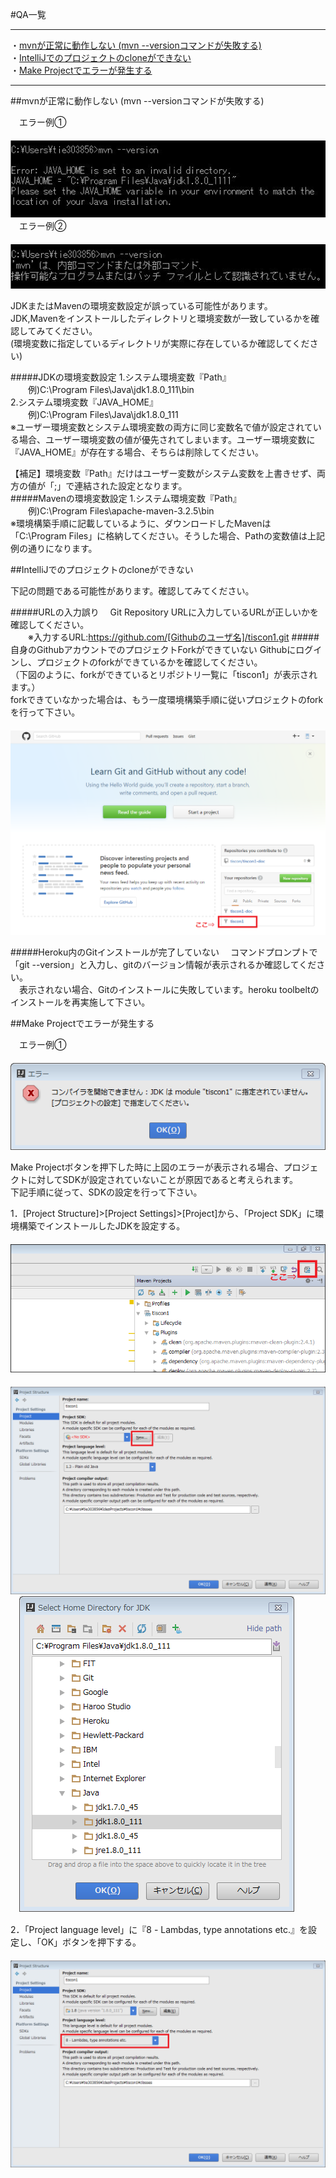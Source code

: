 #QA一覧
***
・[mvnが正常に動作しない (mvn --versionコマンドが失敗する)](#path_setting)  
・[IntelliJでのプロジェクトのcloneができない](#project_clone)  
・[Make Projectでエラーが発生する](#sdk_setting)  

***
  
  
<a name ="path_setting">
##mvnが正常に動作しない (mvn --versionコマンドが失敗する)

　エラー例①  
　<img src="image/qa_javahome.png">  
　エラー例②  
　<img src="image/qa_mvnpath.png">  

JDKまたはMavenの環境変数設定が誤っている可能性があります。  
JDK,Mavenをインストールしたディレクトリと環境変数が一致しているかを確認してみてください。  
(環境変数に指定しているディレクトリが実際に存在しているか確認してください)

#####JDKの環境変数設定
1.システム環境変数『Path』  
　　例)C:\Program Files\Java\jdk1.8.0_111\bin  
2.システム環境変数『JAVA_HOME』  
　　例)C:\Program Files\Java\jdk1.8.0_111  
※ユーザー環境変数とシステム環境変数の両方に同じ変数名で値が設定されている場合、ユーザー環境変数の値が優先されてしまいます。ユーザー環境変数に『JAVA_HOME』が存在する場合、そちらは削除してください。  
  
【補足】環境変数『Path』だけはユーザー変数がシステム変数を上書きせず、両方の値が「;」で連結された設定となります。  
#####Mavenの環境変数設定
1.システム環境変数『Path』  
　　例)C:\Program Files\apache-maven-3.2.5\bin  
※環境構築手順に記載しているように、ダウンロードしたMavenは「C:\Program Files」に格納してください。そうした場合、Pathの変数値は上記例の通りになります。
  
  
<a name ="project_clone">
##IntelliJでのプロジェクトのcloneができない

下記の問題である可能性があります。確認してみてください。  
  
#####URLの入力誤り
　Git Repository URLに入力しているURLが正しいかを確認してください。  
　　※入力するURL:https://github.com/[Githubのユーザ名]/tiscon1.git
#####自身のGithubアカウントでのプロジェクトForkができていない
Githubにログインし、プロジェクトのforkができているかを確認してください。  
（下図のように、forkができているとリポジトリ一覧に「tiscon1」が表示されます。）  
forkできていなかった場合は、もう一度環境構築手順に従いプロジェクトのforkを行って下さい。  
　<img src="image/qa_github_top.png" width="640px">

#####Heroku内のGitインストールが完了していない
　コマンドプロンプトで「git --version」と入力し、gitのバージョン情報が表示されるか確認してください。  
　表示されない場合、Gitのインストールに失敗しています。heroku toolbeltのインストールを再実施して下さい。  
  
  
<a name ="sdk_setting">
##Make Projectでエラーが発生する

　エラー例①  
　<img src="image/qa_nosdk.png">  

Make Projectボタンを押下した時に上図のエラーが表示される場合、プロジェクトに対してSDKが設定されていないことが原因であると考えられます。  
下記手順に従って、SDKの設定を行って下さい。  
  
1．[Project Structure]>[Project Settings]>[Project]から、「Project SDK」に環境構築でインストールしたJDKを設定する。  
　<img src="image/qa_project_structure_1.png">  
　<img src="image/qa_project_structure_2.png">  
　<img src="image/qa_project_structure_3.png">  
  
2．「Project language level」に『8 - Lambdas, type annotations etc.』を設定し、「OK」ボタンを押下する。  
　<img src="image/qa_project_structure_4.png">
